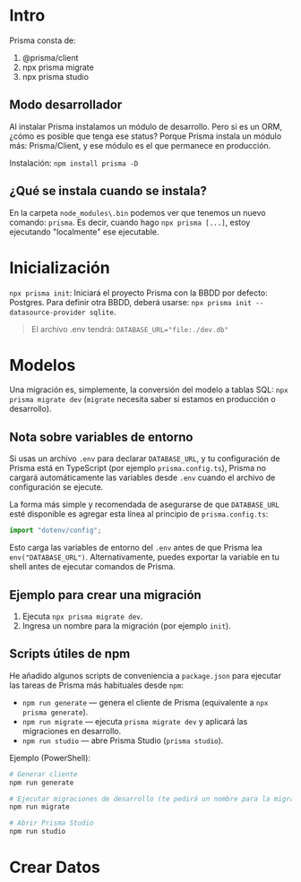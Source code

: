 # Intro

Prisma consta de:

1. @prisma/client
2. npx prisma migrate
3. npx prisma studio

## Modo desarrollador

Al instalar Prisma instalamos un módulo de desarrollo.
Pero si es un ORM, ¿cómo es posible que tenga ese status?
Porque Prisma instala un módulo más: Prisma/Client, y ese módulo es el que permanece en producción.

Instalación: `npm install prisma -D`

## ¿Qué se instala cuando se instala?

En la carpeta `node_modules\.bin` podemos ver que tenemos un nuevo comando: `prisma`.
Es decir, cuando hago `npx prisma [...]`, estoy ejecutando "localmente" ese ejecutable.


# Inicialización

`npx prisma init`: Iniciará el proyecto Prisma con la BBDD por defecto: Postgres. Para definir otra BBDD, deberá usarse: `npx prisma init --datasource-provider sqlite`.

> El archivo .env tendrá: `DATABASE_URL="file:./dev.db"`


# Modelos

Una migración es, simplemente, la conversión del modelo a tablas SQL: `npx prisma migrate dev` (`migrate` necesita saber si estamos en producción o desarrollo).

## Nota sobre variables de entorno

Si usas un archivo `.env` para declarar `DATABASE_URL`, y tu configuración de Prisma está en TypeScript (por ejemplo `prisma.config.ts`), Prisma no cargará automáticamente las variables desde `.env` cuando el archivo de configuración se ejecute.

La forma más simple y recomendada de asegurarse de que `DATABASE_URL` esté disponible es agregar esta línea al principio de `prisma.config.ts`:

```ts
import "dotenv/config";
```

Esto carga las variables de entorno del `.env` antes de que Prisma lea `env("DATABASE_URL")`. Alternativamente, puedes exportar la variable en tu shell antes de ejecutar comandos de Prisma.

## Ejemplo para crear una migración

1. Ejecuta `npx prisma migrate dev`.
2. Ingresa un nombre para la migración (por ejemplo `init`).

## Scripts útiles de npm

He añadido algunos scripts de conveniencia a `package.json` para ejecutar las tareas de Prisma más habituales desde `npm`:

- `npm run generate` — genera el cliente de Prisma (equivalente a `npx prisma generate`).
- `npm run migrate` — ejecuta `prisma migrate dev` y aplicará las migraciones en desarrollo.
- `npm run studio` — abre Prisma Studio (`prisma studio`).

Ejemplo (PowerShell):

```powershell
# Generar cliente
npm run generate

# Ejecutar migraciones de desarrollo (te pedirá un nombre para la migración)
npm run migrate

# Abrir Prisma Studio
npm run studio
```


# Crear Datos


